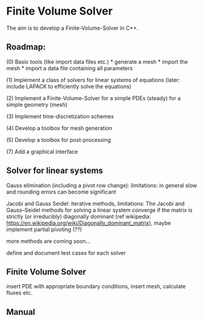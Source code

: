 # Finite Volume Solver

The aim is to develop a Finite-Volume-Solver in C++. 

## Roadmap:

(0) Basic tools (like import data files etc.)
    * generate a mesh 
    * import the mesh
    * import a data file containing all parameters

(1) Implement a class of solvers for linear systems of equations (later: include LAPACK to efficiently solve the equations)

(2) Implement a Finite-Volume-Solver for a simple PDEs (steady) for a simple geometry (mesh) 

(3) Implement time-discretization schemes 

(4) Develop a toolbox for mesh generation 

(5) Develop a toolbox for post-processing 

(7) Add a graphical interface

## Solver for linear systems

Gauss elimination (including a pivot row change): limitations: in general slow and rounding errors can become significant

Jacobi and Gauss Seidel: iterative methods, limitations: The Jacobi and Gauss–Seidel methods for solving a linear system converge if the matrix is strictly (or irreducibly) diagonally dominant (ref wikipedia: https://en.wikipedia.org/wiki/Diagonally_dominant_matrix), maybe implement partial pivoting (??)

more methods are coming soon...

define and document test cases for each solver

## Finite Volume Solver

insert PDE with appropriate boundary conditions, insert mesh, calculate fluxes etc.


## Manual



